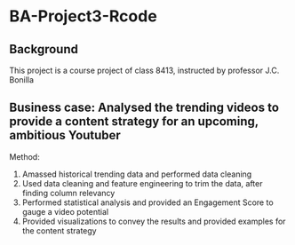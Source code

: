 # BA-Project3-Rcode

## Background

This project is a course project of class 8413, instructed by professor J.C. Bonilla

## Business case: Analysed the trending videos to provide a content strategy for an upcoming, ambitious Youtuber

Method:
1. Amassed historical trending data and performed data cleaning
2. Used data cleaning and feature engineering to trim the data, after finding column relevancy
3. Performed statistical analysis and provided an Engagement Score to gauge a video potential
4. Provided visualizations to convey the results and provided examples for the content strategy
